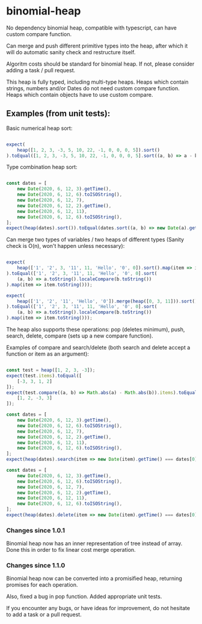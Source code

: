 # binomial-heap

No dependency binomial heap, compatible with typescript, can have custom compare function.

Can merge and push different primitive types into the heap, after which it will do automatic sanity check and restructure itself.


Algoritm costs should be standard for binomial heap. If not, please consider adding a task / pull request.


This heap is fully typed, including multi-type heaps. Heaps which contain strings, numbers and/or Dates do not need custom compare function.
Heaps which contain objects have to use custom compare.


## Examples (from unit tests):

Basic numerical heap sort:

```typescript

expect(
    heap([1, 2, 3, -3, 5, 10, 22, -1, 0, 0, 0, 5]).sort()
).toEqual([1, 2, 3, -3, 5, 10, 22, -1, 0, 0, 0, 5].sort((a, b) => a - b));

```

Type combination heap sort:

```typescript

const dates = [
    new Date(2020, 6, 12, 3).getTime(),
    new Date(2020, 6, 12, 6).toISOString(),
    new Date(2020, 6, 12, 7),
    new Date(2020, 6, 12, 2).getTime(),
    new Date(2020, 6, 12, 11),
    new Date(2020, 6, 12, 6).toISOString(),
];
expect(heap(dates).sort()).toEqual(dates.sort((a, b) => new Date(a).getTime() - new Date(b).getTime()));

```

Can merge two types of variables / two heaps of different types (Sanity check is O(n), won't happen unless necessary):

```typescript

expect(
    heap(['1', '2', 3, '11', 11, 'Hello', '0', 0]).sort().map(item => item.toString())
).toEqual(['1', '2', 3, '11', 11, 'Hello', '0', 0].sort(
    (a, b) => a.toString().localeCompare(b.toString())
).map(item => item.toString()));

expect(
    heap(['1', '2', '11', 'Hello', '0']).merge(heap([0, 3, 11])).sort().map(item => item.toString())
).toEqual(['1', '2', 3, '11', 11, 'Hello', '0', 0].sort(
    (a, b) => a.toString().localeCompare(b.toString())
).map(item => item.toString()));

```

The heap also supports these operations: pop (deletes minimum), push, search, delete, compare (sets up a new compare function).


Examples of compare and search/delete (both search and delete accept a function or item as an argument):

```typescript

const test = heap([1, 2, 3, -3]);
expect(test.items).toEqual([
    [-3, 3, 1, 2]
]);
expect(test.compare((a, b) => Math.abs(a) - Math.abs(b)).items).toEqual([
    [1, 2, -3, 3]
]);

const dates = [
    new Date(2020, 6, 12, 3).getTime(),
    new Date(2020, 6, 12, 6).toISOString(),
    new Date(2020, 6, 12, 7),
    new Date(2020, 6, 12, 2).getTime(),
    new Date(2020, 6, 12, 11),
    new Date(2020, 6, 12, 6).toISOString(),
];
expect(heap(dates).search(item => new Date(item).getTime() === dates[0])).toEqual(dates[0]);

const dates = [
    new Date(2020, 6, 12, 3).getTime(),
    new Date(2020, 6, 12, 6).toISOString(),
    new Date(2020, 6, 12, 7),
    new Date(2020, 6, 12, 2).getTime(),
    new Date(2020, 6, 12, 11),
    new Date(2020, 6, 12, 6).toISOString(),
];
expect(heap(dates).delete(item => new Date(item).getTime() === dates[0])).toEqual(dates[0]);

```

### Changes since 1.0.1

Binomial heap now has an inner representation of tree instead of array. Done this in order to fix linear cost merge operation.


### Changes since 1.1.0

Binomial heap now can be converted into a promisified heap, returning promises for each operation.


Also, fixed a bug in pop function. Added appropriate unit tests.


If you encounter any bugs, or have ideas for improvement, do not hesitate to add a task or a pull request.